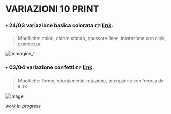 # VARIAZIONI 10 PRINT
### **• 24/03 variazione basica colorata** 👉 [link](https://editor.p5js.org/cllomatt24/sketches/d-RVNL0pN).
> Modifiche: colori, colore sfondo, spessore linee, interazione con click, grandezza

![Immagine_1](https://user-images.githubusercontent.com/101120757/159899989-613d42d5-13c1-4d50-8e4d-5cd7b0e516e3.png)

### **• 03/04 variazione confetti** 👉 [link](https://editor.p5js.org/cllomatt24/sketches/TKFoAJEv4).
> Modifiche: forme, orientamento rotazione, interazione con freccia dx e sx

![image](https://user-images.githubusercontent.com/101120757/161510914-1a185a8e-b366-47d3-9b93-b69217491d4e.png)


_work in progress_
